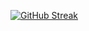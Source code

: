 [![GitHub Streak](https://github-readme-streak-stats.herokuapp.com/?user=jattanjie21)](https://git.io/streak-stats)
